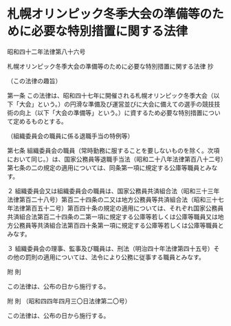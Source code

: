 # 札幌オリンピック冬季大会の準備等のために必要な特別措置に関する法律

昭和四十二年法律第八十六号

札幌オリンピック冬季大会の準備等のために必要な特別措置に関する法律 抄

（この法律の趣旨）

第一条 この法律は、昭和四十七年に開催される札幌オリンピック冬季大会（以下「大会」という。）の円滑な準備及び運営並びに大会に備えての選手の競技技術の向上（以下「大会の準備等」という。）に資するため必要な特別措置について定めるものとする。

（組織委員会の職員に係る退職手当の特例等）

第七条 組織委員会の職員（常時勤務に服することを要しないものを除く。次項において同じ。）は、国家公務員等退職手当法（昭和二十八年法律第百八十二号）第七条の二の規定の適用については、同条第一項に規定する公庫等職員とみなす。

２ 組織委員会又は組織委員会の職員は、国家公務員共済組合法（昭和三十三年法律第百二十八号）第百二十四条の二又は地方公務員等共済組合法（昭和三十七年法律第百五十二号）第百四十条の規定の適用については、それぞれ国家公務員共済組合法第百二十四条の二第一項に規定する公庫等若しくは公庫等職員又は地方公務員等共済組合法第百四十条第一項に規定する公庫等若しくは公庫等職員とみなす。

３ 組織委員会の理事、監事及び職員は、刑法（明治四十年法律第四十五号）その他の罰則の適用については、法令により公務に従事する職員とみなす。

附 則

この法律は、公布の日から施行する。

附 則 （昭和四四年四月三〇日法律第二〇号）

この法律は、公布の日から施行する。
